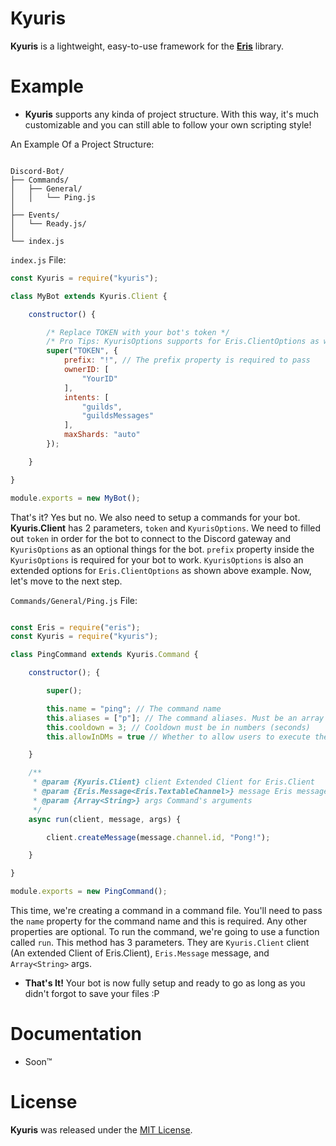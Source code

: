 # Kyuris

**Kyuris** is a lightweight, easy-to-use framework for the **[Eris](https://npmjs.com/package/eris)** library.

# Example

- **Kyuris** supports any kinda of project structure. With this way, it's much customizable and you can still able to follow your own scripting style! 

An Example Of a Project Structure:

```

Discord-Bot/
├── Commands/
│   ├── General/
│   │   └── Ping.js
│
├── Events/
│   └── Ready.js/
│
└── index.js

```

`index.js` File:

```js
const Kyuris = require("kyuris");

class MyBot extends Kyuris.Client {

    constructor() {

        /* Replace TOKEN with your bot's token */
        /* Pro Tips: KyurisOptions supports for Eris.ClientOptions as well! Thus, there'll be 2 different Client options at once */
        super("TOKEN", {
            prefix: "!", // The prefix property is required to pass
            ownerID: [
                "YourID"
            ],
            intents: [
                "guilds",
                "guildsMessages"
            ],
            maxShards: "auto"
        });

    }

}

module.exports = new MyBot();

```

That's it? Yes but no. We also need to setup a commands for your bot. **Kyuris.Client** has 2 parameters, `token` and `KyurisOptions`. We need to filled out `token` in order for the bot to connect to the Discord gateway and `KyurisOptions` as an optional things for the bot. `prefix` property inside the `KyurisOptions` is required for your bot to work. `KyurisOptions` is also an extended options for `Eris.ClientOptions` as shown above example. Now, let's move to the next step.

`Commands/General/Ping.js` File:

```js

const Eris = require("eris");
const Kyuris = require("kyuris");

class PingCommand extends Kyuris.Command {

    constructor(); {

        super();

        this.name = "ping"; // The command name
        this.aliases = ["p"]; // The command aliases. Must be an array of string
        this.cooldown = 3; // Cooldown must be in numbers (seconds)
        this.allowInDMs = true // Whether to allow users to execute the command in Private Channels/DMs

    }

    /**
     * @param {Kyuris.Client} client Extended Client for Eris.Client
     * @param {Eris.Message<Eris.TextableChannel>} message Eris message
     * @param {Array<String>} args Command's arguments
     */
    async run(client, message, args) {

        client.createMessage(message.channel.id, "Pong!");

    }

}

module.exports = new PingCommand();

```

This time, we're creating a command in a command file. You'll need to pass the `name` property for the command name and this is required. Any other properties are optional. To run the command, we're going to use a function called `run`. This method has 3 parameters. They are `Kyuris.Client` client (An extended Client of Eris.Client), `Eris.Message` message, and `Array<String>` args.  

- **That's It!** Your bot is now fully setup and ready to go as long as you didn't forgot to save your files :P

# Documentation

- Soon™

# License

**Kyuris** was released under the [MIT License](https://opensource.org/licenses/MIT).